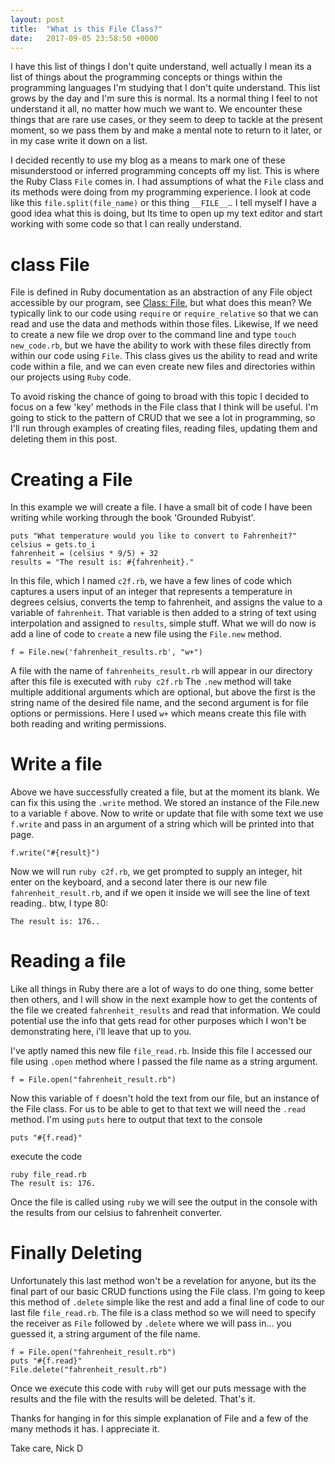 ```yaml
---
layout: post
title:  "What is this File Class?"
date:   2017-09-05 23:58:50 +0000
---
```



I have this list of things I don't quite understand, well actually I mean its a list of things about the programming concepts or things within the programming languages I'm studying that I don't quite understand. This list grows by the day and I'm sure this is normal. Its a normal thing I feel to not understand it all, no matter how much we want to. We encounter these things that are rare use cases, or they seem to deep to tackle at the present moment, so we pass them by and make a mental note to return to it later, or in my case write it down on a list. 

I decided recently to use my blog as a means to mark one of these misunderstood or inferred programming concepts off my list. This is where the Ruby Class `File` comes in. I had assumptions of what the `File` class and its methods were doing from my programming experience. I look at code like this `file.split(file_name)` or this thing `__FILE__`.. I tell myself I have a good idea what this is doing, but Its time to open up my text editor and start working with some code so that I can really understand.


# class File
File is defined in Ruby documentation as an abstraction of any File object accessible by our program, see [Class: File](http://https://ruby-doc.org/core-2.2.0/File.html), but what does this mean? We typically link to our code using `require` or `require_relative` so that we can read and use the data and methods within those files. Likewise, If we need to create a new file we drop over to the command line and type `touch new_code.rb`, but we have the ability to work with these files directly from within our code using `File`. This class gives us the ability to read and write code within a file, and we can even create new files and directories within our projects using `Ruby` code.

To avoid risking the chance of going to broad with this topic I decided to focus on a few 'key' methods in the File class that I think will be useful. I'm going to stick to the pattern of CRUD that we see a lot in programming, so I'll run through examples of creating files, reading files, updating them and deleting them in this post.

# Creating a File
In this example we will create a file. I have a small bit of code I have been writing while working through the book 'Grounded Rubyist'. 

```
puts "What temperature would you like to convert to Fahrenheit?"
celsius = gets.to_i
fahrenheit = (celsius * 9/5) + 32
results = "The result is: #{fahrenheit}."
```

In this file, which I named `c2f.rb`, we have a few lines of code which captures a users input of an integer that represents a temperature in degrees celsius, converts the temp to fahrenheit, and assigns the value to a variable of `fahrenheit`. That variable is then added to a string of text using interpolation and assigned to `results`, simple stuff. What we will do now is add a line of code to `create` a new file using the `File.new` method.

```
f = File.new('fahrenheit_results.rb', "w+")
```

A file with the name of `fahrenheits_result.rb` will appear in our directory after this file is executed with `ruby c2f.rb`
The `.new` method will take multiple additional arguments which are optional, but above the first is the string name of the desired file name, and the second argument is for file options or permissions. Here I used `w+` which means create this file with both reading and writing permissions.

# Write a file
Above we have successfully created a file, but at the moment its blank. We can fix this using the `.write` method. We stored an instance of the File.new to a variable `f` above. Now to write or update that file with some text we use `f.write` and pass in an argument of a string which will be printed into that page.

```
f.write("#{result}")
```

Now we will run `ruby c2f.rb`, we get prompted to supply an integer, hit enter on the keyboard, and a second later there is our new file `fahrenheit_result.rb`, and if we open it inside we will see the line of text reading.. btw, I type 80:

```
The result is: 176..
```

# Reading a file
Like all things in Ruby there are a lot of ways to do one thing, some better then others, and I will show in the next example how to get the contents of the file we created `fahrenheit_results` and read that information. We could potential use the info that gets read for other purposes which I won't be demonstrating here, i'll leave that up to you.

I've aptly named this new file `file_read.rb`. Inside this file I accessed our file using `.open` method where I passed the file name as a string argument.

```
f = File.open("fahrenheit_result.rb")
```

Now this variable of `f` doesn't hold the text from our file, but an instance of the File class. For us to be able to get to that text we will need the `.read` method. I'm using `puts` here to output that text to the console

```
puts "#{f.read}"
```

execute the code

```
ruby file_read.rb
The result is: 176.
```

Once the file is called using `ruby` we will see the output in the console with the results from our celsius to fahrenheit converter.

# Finally Deleting

Unfortunately this last method won't be a revelation for anyone, but its the final part of our basic CRUD functions using the File class. I'm going to keep this method of `.delete` simple like the rest and add a final line of code to our last file `file_read.rb`.  The file is a class method so we will need to specify the receiver as `File` followed by `.delete` where we will pass in... you guessed it, a string argument of the file name.

```
f = File.open("fahrenheit_result.rb")
puts "#{f.read}"
File.delete("fahrenheit_result.rb")
```

Once we execute this code with `ruby` will get our puts message with the results and the file with the results will be deleted. That's it.

Thanks for hanging in for this simple explanation of File and a few of the many methods it has. I appreciate it.

Take care,
Nick D
